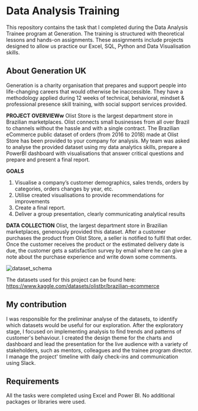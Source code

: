# Data Analysis Training
This repository contains the task that I completed during the Data Analysis Trainee program at Generation.
The training is structured with theoretical lessons and hands-on assignments. These assignments include projects designed to allow us practice our Excel, SQL, Python and Data Visualisation skills.

## About Generation UK 
Generation is a charity organisation that prepares and support people into life-changing careers that would otherwise be inaccessible. They have a methodology applied during 12 weeks of technical, behavioral, mindset & professional presence skill training, with social support services provided.


**PROJECT OVERVIEWw**
Olist Store is the largest department store in Brazilian marketplaces. Olist connects small businesses from all over Brazil to channels without the hassle and with a single contract. The Brazilian eCommerce public dataset of orders (from 2016 to 2018) made at Olist Store has been provided to your company for analysis.
My team was asked to analyse the provided dataset using my data analytics skills, prepare a PowerBI dashboard with visualisations that answer critical questions and prepare and present a final report.

**GOALS**
1. Visualise a company’s customer demographics, sales trends, orders by categories, orders changes by year, etc.
2. Utilise created visualisations to provide recommendations for improvements
3. Create a final report.
4. Deliver a group presentation, clearly communicating analytical results

**DATA COLLECTION**
Olist, the largest department store in Brazilian marketplaces, generously provided this dataset. After a customer purchases the product from Olist Store, a seller is notified to fulfil that order. Once the customer receives the product or the estimated delivery date is due, the customer gets a satisfaction survey by email where he can give a note about the purchase experience and write down some comments.

![dataset_schema](https://user-images.githubusercontent.com/28830439/227207713-775af3ee-1754-4b48-9435-9fddabb9a7c7.png)

The datasets used for this project can be found here: https://www.kaggle.com/datasets/olistbr/brazilian-ecommerce


## My contribution
I was responsible for the preliminar analyse of the datasets, to identify which datasets would be useful for our exploration. After the exploratory stage, I focused on implementing analysis to find trends and patterns of customer's behaviour. I created the design theme for the charts and dashboard and lead the presentation for the live audience with a variety of stakeholders, such as mentors, colleagues and the trainee program director. I manage the project' timeline with daily check-ins and communication using Slack.


## Requirements
All the tasks were completed using Excel and Power BI. No additional packages or libraries were used.
